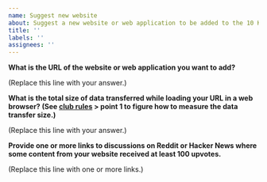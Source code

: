 ```yaml
---
name: Suggest new website
about: Suggest a new website or web application to be added to the 10 KB Club
title: ''
labels: ''
assignees: ''
---
```


**What is the URL of the website or web application you want to add?**

(Replace this line with your answer.)

**What is the total size of data transferred while loading your URL in a web browser? (See [club rules](https://10kbclub.com/#club-rules) > point 1 to figure how to measure the data transfer size.)**

(Replace this line with your answer.)

**Provide one or more links to discussions on Reddit or Hacker News where some content from your website received at least 100 upvotes.**

(Replace this line with one or more links.)
